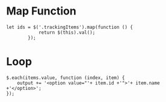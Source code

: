 # Map Function

    let ids = $('.trackingItems').map(function () {
                return $(this).val();
            });
            
# Loop
    $.each(items.value, function (index, item) {
        output += '<option value="'+ item.id +'">'+ item.name +'</option>';
    });